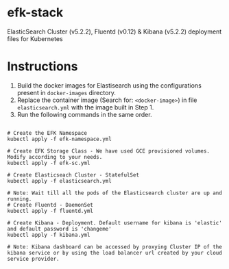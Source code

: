 # efk-stack
ElasticSearch Cluster (v5.2.2), Fluentd (v0.12) &amp; Kibana (v5.2.2) deployment files for Kubernetes

# Instructions
1. Build the docker images for Elastisearch using the configurations present in `docker-images` directory.
2. Replace the container image (Search for: `<docker-image>`) in file `elasticsearch.yml` with the image built in Step 1.
3. Run the following commands in the same order.

```

# Create the EFK Namespace
kubectl apply -f efk-namespace.yml

# Create EFK Storage Class - We have used GCE provisioned volumes. Modify according to your needs.
kubectl apply -f efk-sc.yml

# Create Elasticseach Cluster - StatefulSet
kubectl apply -f elasticsearch.yml

# Note: Wait till all the pods of the Elasticsearch cluster are up and running.
# Create Fluentd - DaemonSet
kubectl apply -f fluentd.yml

# Create Kibana - Deployment. Default username for kibana is 'elastic' and default password is 'changeme'
kubectl apply -f kibana.yml

# Note: Kibana dashboard can be accessed by proxying Cluster IP of the kibana service or by using the load balancer url created by your cloud service provider.

```

